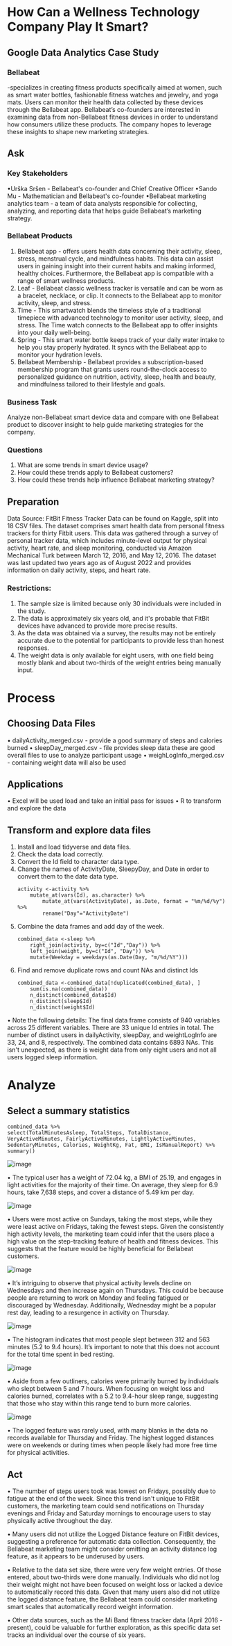 # How Can a Wellness Technology Company Play It Smart? 

## Google Data Analytics Case Study

### Bellabeat 
-specializes in creating fitness products specifically aimed at women, such as smart water bottles, fashionable fitness watches and jewelry, and yoga mats. Users can monitor their health data collected by these devices through the Bellabeat app. Bellabeat’s co-founders are interested in examining data from non-Bellabeat fitness devices in order to understand how consumers utilize these products. The company hopes to leverage these insights to shape new marketing strategies.

## Ask

### Key Stakeholders
•Urška Sršen - Bellabeat's co-founder and Chief Creative Officer
•Sando Mu - Mathematician and Bellabeat's co-founder
•Bellabeat marketing analytics team - a team of data analysts responsible for collecting, analyzing, and reporting data that helps guide Bellabeat’s marketing strategy.

### Bellabeat Products
1.	Bellabeat app - offers users health data concerning their activity, sleep, stress, menstrual cycle, and mindfulness habits. This data can assist users in gaining insight into their current habits and making informed, healthy choices. Furthermore, the Bellabeat app is compatible with a range of smart wellness products.
2.	Leaf -  Bellabeat classic wellness tracker is versatile and can be worn as a bracelet, necklace, or clip. It connects to the Bellabeat app to monitor activity, sleep, and stress.
3.	Time - This smartwatch blends the timeless style of a traditional timepiece with advanced technology to monitor user activity, sleep, and stress. The Time watch connects to the Bellabeat app to offer insights into your daily well-being.
4.	Spring - This smart water bottle keeps track of your daily water intake to help you stay properly hydrated. It syncs with the Bellabeat app to monitor your hydration levels.
5.	Bellabeat Membership - Bellabeat provides a subscription-based membership program that grants users round-the-clock access to personalized guidance on nutrition, activity, sleep, health and beauty, and mindfulness tailored to their lifestyle and goals.

### Business Task
Analyze non-Bellabeat smart device data and compare with one Bellabeat product to discover insight to help guide marketing strategies for the company.

### Questions
1.	What are some trends in smart device usage?
2.	How could these trends apply to Bellabeat customers?
3.	How could these trends help influence Bellabeat marketing strategy?
  
## Preparation

Data Source:
FitBit Fitness Tracker Data can be found on Kaggle, split into 18 CSV files. The dataset comprises smart health data from personal fitness trackers for thirty Fitbit users. This data was gathered through a survey of personal tracker data, which includes minute-level output for physical activity, heart rate, and sleep monitoring, conducted via Amazon Mechanical Turk between March 12, 2016, and May 12, 2016. The dataset was last updated two years ago as of August 2022 and provides information on daily activity, steps, and heart rate.

### Restrictions:
1.	The sample size is limited because only 30 individuals were included in the study.
2.	The data is approximately six years old, and it's probable that FitBit devices have advanced to provide more precise results.
3.	As the data was obtained via a survey, the results may not be entirely accurate due to the potential for participants to provide less than honest responses.
4.	The weight data is only available for eight users, with one field being mostly blank and about two-thirds of the weight entries being manually input.

# Process

## Choosing Data Files
•	dailyActivity_merged.csv - provide a good summary of steps and calories burned
•	sleepDay_merged.csv - file provides sleep data these are good overall files to   use to analyze participant usage
•	weighLogInfo_merged.csv - containing weight data will also be used

## Applications
•	Excel will be used load and take an initial pass for issues
•	R to transform and explore the data

## Transform and explore data files
1.	Install and load tidyverse and data files.
2.	Check the data load correctly.
3.	Convert the Id field to character data type.
4.	Change the names of ActivityDate, SleepyDay, and Date in order to convert them to the date data type. 
	```
  	activity <-activity %>% 
		mutate_at(vars(Id), as.character) %>% 
        	mutate_at(vars(ActivityDate), as.Date, format = "%m/%d/%y") %>% 
        	rename("Day"="ActivityDate")
	```
5.	Combine the data frames and add day of the week.
	```
	combined_data <-sleep %>%
  		right_join(activity, by=c("Id","Day")) %>%
  		left_join(weight, by=c("Id", "Day")) %>%
  		mutate(Weekday = weekdays(as.Date(Day, "m/%d/%Y")))
	```
6.	Find and remove duplicate rows and count NAs and distinct Ids
	```
	combined_data <-combined_data[!duplicated(combined_data), ]
		sum(is.na(combined_data))
		n_distinct(combined_data$Id)
		n_distinct(sleep$Id)
		n_distinct(weight$Id)
	```
 
•	Note the following details: The final data frame consists of 940 variables across 25 different variables. There are 33 unique Id entries in total. The number of distinct users in dailyActivity, sleepDay, and weightLogInfo are 33, 24, and 8, respectively. The combined data contains 6893 NAs. This isn't unexpected, as there is weight data from only eight users and not all users logged sleep information.

# Analyze

## Select a summary statistics
```
combined_data %>% 
select(TotalMinutesAsleep, TotalSteps, TotalDistance, VeryActiveMinutes, FairlyActiveMinutes, LightlyActiveMinutes, SedentaryMinutes, Calories, WeightKg, Fat, BMI, IsManualReport) %>% summary()
```
![image](https://github.com/EugeneAllan/Bellabeat/assets/171637022/67751e06-0942-4539-a545-d5c985e2848d)

•	The typical user has a weight of 72.04 kg, a BMI of 25.19, and engages in light activities for the majority of their time. On average, they sleep for 6.9 hours, take 7,638 steps, and cover a distance of 5.49 km per day.

![image](https://github.com/EugeneAllan/Bellabeat/assets/171637022/902987e7-ca3e-4b56-a754-6c47d496a4b6)

•	Users were most active on Sundays, taking the most steps, while they were least active on Fridays, taking the fewest steps. Given the consistently high activity levels, the marketing team could infer that the users place a high value on the step-tracking feature of health and fitness devices. This suggests that the feature would be highly beneficial for Bellabeat customers.

![image](https://github.com/EugeneAllan/Bellabeat/assets/171637022/c0817385-d66b-494b-9b85-408de5ec57cd)

•	It’s intriguing to observe that physical activity levels decline on Wednesdays and then increase again on Thursdays. This could be because people are returning to work on Monday and feeling fatigued or discouraged by Wednesday. Additionally, Wednesday might be a popular rest day, leading to a resurgence in activity on Thursday.
 
![image](https://github.com/EugeneAllan/Bellabeat/assets/171637022/e20b616b-b58d-4f08-96c9-83d2e53e7cc1)

•	The histogram indicates that most people slept between 312 and 563 minutes (5.2 to 9.4 hours). It’s important to note that this does not account for the total time spent in bed resting.

![image](https://github.com/EugeneAllan/Bellabeat/assets/171637022/aece96fc-66c1-4953-a517-9baade6eab00)

•	Aside from a few outliners, calories were primarily burned by individuals who slept between 5 and 7 hours. When focusing on weight loss and calories burned, correlates with a 5.2 to 9.4-hour sleep range, suggesting that those who stay within this range tend to burn more calories.
 
![image](https://github.com/EugeneAllan/Bellabeat/assets/171637022/0c0d87dc-c46c-418c-b7ed-e2a69965010f)

•	The logged feature was rarely used, with many blanks in the data no records available for Thursday and Friday. The highest logged distances were on weekends or during times when people likely had more free time for physical activities.

## Act
•	The number of steps users took was lowest on Fridays, possibly due to fatigue at the end of the week. Since this trend isn't unique to FitBit customers, the marketing team could send notifications on Thursday evenings and Friday and Saturday mornings to encourage users to stay physically active throughout the day.

•	Many users did not utilize the Logged Distance feature on FitBit devices, suggesting a preference for automatic data collection. Consequently, the Bellabeat marketing team might consider omitting an activity distance log feature, as it appears to be underused by users.

•	Relative to the data set size, there were very few weight entries. Of those entered, about two-thirds were done manually. Individuals who did not log their weight might not have been focused on weight loss or lacked a device to automatically record this data. Given that many users also did not utilize the logged distance feature, the Bellabeat team could consider marketing smart scales that automatically record weight information.

•	Other data sources, such as the Mi Band fitness tracker data (April 2016 - present), could be valuable for further exploration, as this specific data set tracks an individual over the course of six years.

